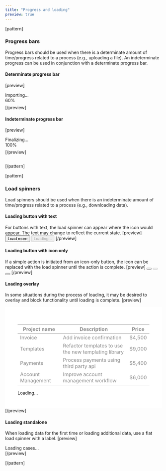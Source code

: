 ```yaml
---
title: "Progress and loading"
preview: true
---
```


[pattern]
### Progress bars

Progress bars should be used when there is a determinate amount of time/progress related to a process (e.g., uploading a file). An indeterminate progress can be used in conjunction with a determinate progress bar.

#### Determinate progress bar
[preview]
<div style="max-width: 200px;">
    <div style="margin-bottom: 6px;" class="clearfix">
        <div class="pull-left">Importing...</div>
        <span id="exampleProgressBarValue" class="pull-right text-muted">60%</span>
    </div>
    <div class="progress">
      <div id="exampleProgressBar" class="progress-bar" role="progressbar" aria-valuenow="60" aria-valuemin="0" aria-valuemax="100" style="width: 60%;">
      </div>
    </div>
</div>
[/preview]

#### Indeterminate progress bar
[preview]
<div style="max-width: 200px;">
    <div style="margin-bottom: 6px;" class="clearfix">
        <div class="pull-left">Finalizing...</div>
        <span class="pull-right text-muted">100%</span>
    </div>
    <div class="progress">
      <div class="progress-bar progress-bar-striped active" role="progressbar" aria-valuenow="100" aria-valuemin="0" aria-valuemax="100" style="width: 100%;">
      </div>
    </div>
</div>
[/preview]

```html

```
[/pattern]

[pattern]
### Load spinners

Load spinners should be used when there is an indeterminate amount of time/progress related to a process (e.g., downloading data).

#### Loading button with text
For buttons with text, the load spinner can appear where the icon would appear. The text may change to reflect the current state.
[preview]
<button class="btn btn-default">Load more</button>
<button class="btn btn-default" disabled><i class="loading-icon"></i> Loading...</button>
[/preview]

#### Loading button with icon only
If a simple action is initiated from an icon-only button, the icon can be replaced with the load spinner until the action is complete.
[preview]
<button class="btn btn-default btn-icon-only"><i class="icon icon-star-o"></i></button>
<button class="btn btn-default btn-icon-only loading-background" disabled><i style="visibility: hidden;" class="icon icon-star-o"></i></button>
<button class="btn btn-default btn-icon-only"><i class="icon icon-star"></i></button>
[/preview]

#### Loading overlay
In some situations during the process of loading, it may be desired to overlay and block functionality until loading is complete.
[preview]
<div style="position: relative; padding: 40px; background: #fff;">
    <table class="table table-inverse" style="opacity: .5;">
        <thead>
            <tr>
                <th>Project name</th>
                <th>Description</th>
                <th>Price</th>
            </tr>
        </thead>
        <tbody>
            <tr>
                <td>Invoice</td>
                <td><span >Add invoice confirmation</span></td>
                <td><span >$4,500</span></td>
            </tr>
            <tr>
                <td>Templates</td>
                <td><span >Refactor templates to use the new templating library</span></td>
                <td><span >$9,000</span></td>
            </tr>
            <tr>
                <td>Payments</td>
                <td><span >Process payments using third party api</span></td>
                <td><span >$5,400</span></td>
            </tr>
            <tr>
                <td>Account Management</td>
                <td><span >Improve account management workflow</span></td>
                <td><span >$6,000</span></td>
            </tr>
        </tbody>
    </table>
    <div class="loading-overlay">
        <i class="loading-icon"></i><div>Loading...</div>
    </div>
</div>
[/preview]


#### Loading standalone
When loading data for the first time or loading additional data, use a flat load spinner with a label.
[preview]
<div class="loading">
    <i class="loading-icon"></i>
</div>
<div class="text-center  text-muted">Loading cases...</div>
[/preview]

[/pattern]
